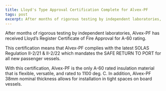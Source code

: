 ```yaml
---
title: Lloyd's Type Approval Certification Complete for Alvex-PF
tags: post
excerpt: After months of rigorous testing by independent laboratories, Alvex-PF has received Lloyd’s Register Certificate of Fire Approval for A-60 rating.
---
```

After months of rigorous testing by independent laboratories, Alvex-PF has received Lloyd’s Register Certificate of Fire Approval for A-60 rating.

This certification means that Alvex-PF complies with the latest SOLAS Regulation II-2/21 & II-2/22 which mandates the SAFE RETURN TO PORT for all new passenger vessels.

With this certification, Alvex-PF is the only A-60 rated insulation material that is flexible, versatile, and rated to 1100 deg. C. In addition, Alvex-PF 38mm nominal thickness allows for installation in tight spaces on board vessels.
